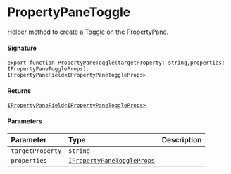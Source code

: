 # PropertyPaneToggle

Helper method to create a Toggle on the PropertyPane.

#### Signature
`export function PropertyPaneToggle(targetProperty: string,properties: IPropertyPaneToggleProps): IPropertyPaneField<IPropertyPaneToggleProps>`

#### Returns
[`IPropertyPaneField<IPropertyPaneToggleProps>`](ipropertypanefield.md)

#### Parameters


| Parameter	   | Type    | Description |
|:-------------|:---------------|:------------|
| `targetProperty`    | `string` |  |
| `properties`    | [`IPropertyPaneToggleProps`](ipropertypanetoggleprops.md) |  |

